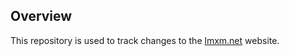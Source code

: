 ## Overview ##

This repository is used to track changes to the [lmxm.net](http://lmxm.net) website.
